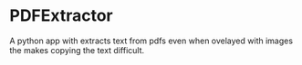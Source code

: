 # PDFExtractor

A python app with extracts text from pdfs even when ovelayed with images the makes copying the text difficult.
